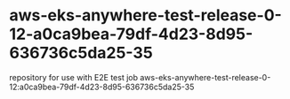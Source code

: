 # aws-eks-anywhere-test-release-0-12-a0ca9bea-79df-4d23-8d95-636736c5da25-35
repository for use with E2E test job aws-eks-anywhere-test-release-0-12:a0ca9bea-79df-4d23-8d95-636736c5da25-35
